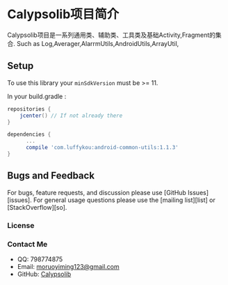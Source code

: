 # Calypsolib项目简介
Calypsolib项目是一系列通用类、辅助类、工具类及基础Activity,Fragment的集合.
Such as Log,Averager,AlarrmUtils,AndroidUtils,ArrayUtil,
## Setup

To use this library your `minSdkVersion` must be >= 11.

In your build.gradle :

```gradle
repositories {
    jcenter() // If not already there
}

dependencies {
      ...
      compile 'com.luffykou:android-common-utils:1.1.3'
}
```

## Bugs and Feedback

For bugs, feature requests, and discussion please use [GitHub Issues][issues].
For general usage questions please use the [mailing list][list] or [StackOverflow][so].

### License

### Contact Me
* QQ: 798774875
* Email: moruoyiming123@gmail.com
* GitHub: [Calypsolib](https://github.com/moruoyiming/Calypso)